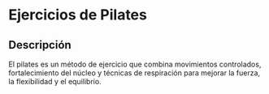 # Ejercicios de Pilates

## Descripción
El pilates es un método de ejercicio que combina movimientos controlados, fortalecimiento del núcleo y técnicas de respiración para mejorar la fuerza, la flexibilidad y el equilibrio.
